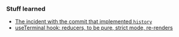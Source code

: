### Stuff learned  
- [The incident with the commit that implemented `history`](/docs/learned/Feb_20_23.md)
- [useTerminal hook: reducers, to be pure, strict mode, re-renders](/docs/learned/Feb_26_23.md)
